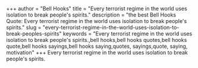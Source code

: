 +++
author = "Bell Hooks"
title = "Every terrorist regime in the world uses isolation to break people's spirits."
description = "the best Bell Hooks Quote: Every terrorist regime in the world uses isolation to break people's spirits."
slug = "every-terrorist-regime-in-the-world-uses-isolation-to-break-peoples-spirits"
keywords = "Every terrorist regime in the world uses isolation to break people's spirits.,bell hooks,bell hooks quotes,bell hooks quote,bell hooks sayings,bell hooks saying,quotes, sayings,quote, saying, motivation"
+++
Every terrorist regime in the world uses isolation to break people's spirits.
